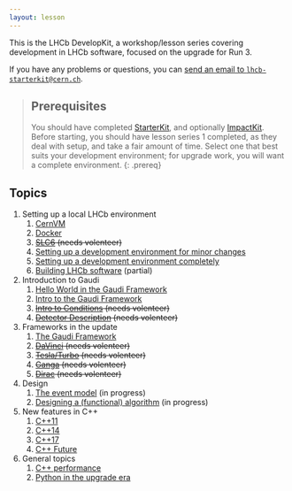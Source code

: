 ```yaml
---
layout: lesson
---
```


This is the LHCb DevelopKit, a workshop/lesson series covering development in LHCb software, focused on the upgrade for Run 3.

If you have any problems or questions, you can [send an email to
`lhcb-starterkit@cern.ch`](mailto:lhcb-starterkit@cern.ch).

> ## Prerequisites
>
> You should have completed [StarterKit](https://lhcb.github.io/first-analysis-steps/), and optionally [ImpactKit](https://lhcb.github.io/second-analysis-steps/). Before starting, you should have lesson series 1 completed, as they deal with setup, and take a fair amount of time. Select one that best suits your development environment; for upgrade work, you will want a complete environment.
{: .prereq}

## Topics

1. Setting up a local LHCb environment
    1. [CernVM](01a-cernvm)
    2. [Docker](01b-docker)
    3. ~~[SLC6](01c-sl6) (needs volenteer)~~
    4. [Setting up a development environment for minor changes](01d-setupsimple)
    5. [Setting up a development environment completely](01e-setupcomplete)
    6. [Building LHCb software](01f-building) (partial)
2. Introduction to Gaudi
    1. [Hello World in the Gaudi Framework](02a-gaudi-helloworld)
    2. [Intro to the Gaudi Framework](02b-gaudi-intro)
    3. ~~[Intro to Conditions](02c-conditions) (needs volenteer)~~
    4. ~~[Detector Description](02d-detectordesc) (needs volenteer)~~
3. Frameworks in the update
    1. [The Gaudi Framework](03a-gaudi)
    2. ~~[DaVinci](03b-davinci) (needs volenteer)~~
    3. ~~[Tesla/Turbo](03c-tesla) (needs volenteer)~~
    4. ~~[Ganga](03d-ganga) (needs volenteer)~~
    5. ~~[Dirac](03e-dirac) (needs volenteer)~~
4. Design
    1. [The event model](04a-event) (in progress)
    2. [Designing a (functional) algorithm](04b-algo) (in progress)
5. New features in C++
    1. [C++11](05a-cpp11)
    2. [C++14](05b-cpp14)
    3. [C++17](05c-cpp17)
    4. [C++ Future](05d-cppfuture)
6. General topics
    1. [C++ performance](06a-perf)
    2. [Python in the upgrade era](06b-python)

